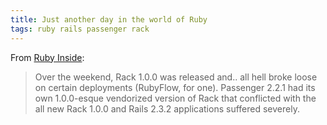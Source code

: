 ```yaml
---
title: Just another day in the world of Ruby
tags: ruby rails passenger rack
---
```


From [Ruby Inside](http://www.rubyinside.com/interesting-ruby-tidbits-that-don%E2%80%99t-need-separate-posts-23-1716.html):

> Over the weekend, Rack 1.0.0 was released and.. all hell broke loose on certain deployments (RubyFlow, for one). Passenger 2.2.1 had its own 1.0.0-esque vendorized version of Rack that conflicted with the all new Rack 1.0.0 and Rails 2.3.2 applications suffered severely.
